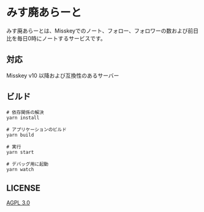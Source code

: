 # みす廃あらーと

みす廃あらーとは、Misskeyでのノート、フォロー、フォロワーの数および前日比を毎日0時にノートするサービスです。

## 対応

Misskey v10 以降および互換性のあるサーバー

## ビルド

```
# 依存関係の解決
yarn install

# アプリケーションのビルド
yarn build

# 実行
yarn start

# デバッグ用に起動
yarn watch
```

## LICENSE

[AGPL 3.0](LICENSE)
